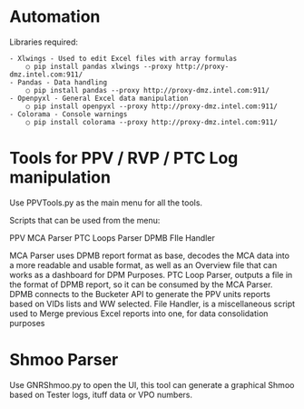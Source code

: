# Automation

 Libraries required:
 
    - Xlwings - Used to edit Excel files with array formulas
        ○ pip install pandas xlwings --proxy http://proxy-dmz.intel.com:911/
    - Pandas - Data handling
        ○ pip install pandas --proxy http://proxy-dmz.intel.com:911/
    - Openpyxl - General Excel data manipulation
        ○ pip install openpyxl --proxy http://proxy-dmz.intel.com:911/
    - Colorama - Console warnings
        ○ pip install colorama --proxy http://proxy-dmz.intel.com:911/
 

# Tools for PPV / RVP / PTC Log manipulation

 Use PPVTools.py as the main menu for all the tools.

Scripts that can be used from the menu:

 PPV MCA Parser
 PTC Loops Parser
 DPMB
 FIle Handler

MCA Parser uses DPMB report format as base, decodes the MCA data into a more readable and usable format, as well as an Overview file that can works as a dashboard for DPM Purposes.
PTC Loop Parser, outputs a file in the format of DPMB report, so it can be consumed by the MCA Parser.
DPMB connects to the Bucketer API to generate the PPV units reports based on VIDs lists and WW selected.
File Handler, is a miscellaneous script used to Merge previous Excel reports into one, for data consolidation purposes

# Shmoo Parser

Use GNRShmoo.py to open the UI, this tool can generate a graphical Shmoo based on Tester logs, ituff data or VPO numbers.
